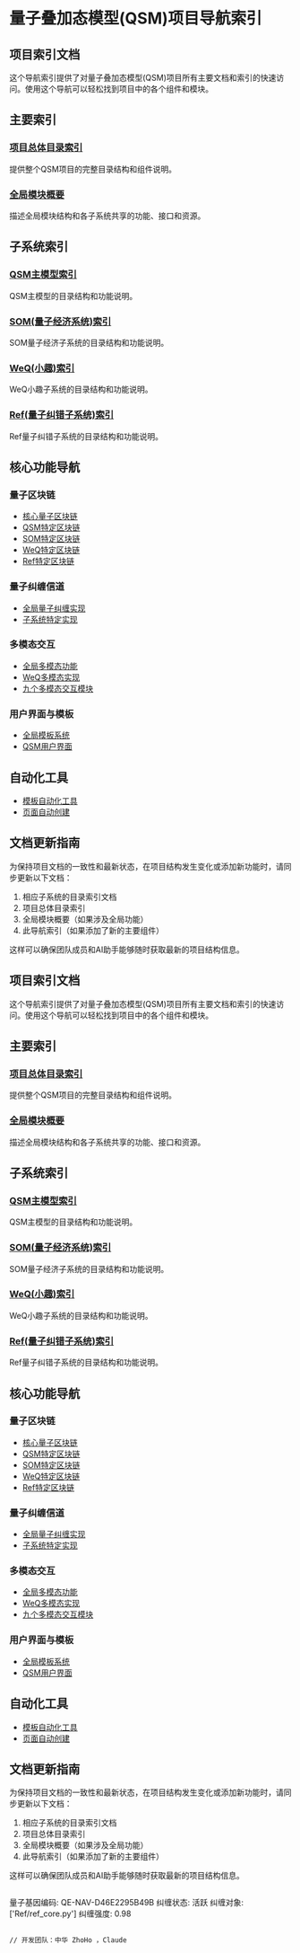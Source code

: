 # 量子叠加态模型(QSM)项目导航索引

## 项目索引文档
这个导航索引提供了对量子叠加态模型(QSM)项目所有主要文档和索引的快速访问。使用这个导航可以轻松找到项目中的各个组件和模块。

## 主要索引

### [项目总体目录索引](qsm_project_index.md)
提供整个QSM项目的完整目录结构和组件说明。

### [全局模块概要](global_modules.md)
描述全局模块结构和各子系统共享的功能、接口和资源。

## 子系统索引

### [QSM主模型索引](../QSM/global/qsm_index.md)
QSM主模型的目录结构和功能说明。

### [SOM(量子经济系统)索引](../SOM/global/som_index.md)
SOM量子经济子系统的目录结构和功能说明。

### [WeQ(小趣)索引](../WeQ/global/weq_index.md)
WeQ小趣子系统的目录结构和功能说明。

### [Ref(量子纠错子系统)索引](../Ref/global/ref_index.md)
Ref量子纠错子系统的目录结构和功能说明。

## 核心功能导航

### 量子区块链
- [核心量子区块链](../QSM/global/qsm_index.md#量子区块链)
- [QSM特定区块链](../QSM/global/qsm_index.md#量子区块链)
- [SOM特定区块链](../SOM/global/som_index.md#量子区块链)
- [WeQ特定区块链](../WeQ/global/weq_index.md#量子区块链)
- [Ref特定区块链](../Ref/global/ref_index.md#量子区块链)

### 量子纠缠信道
- [全局量子纠缠实现](global_modules.md#量子纠缠信道)
- [子系统特定实现](global_modules.md#量子纠缠信道)

### 多模态交互
- [全局多模态功能](global_modules.md#多模态交互)
- [WeQ多模态实现](../WeQ/global/weq_index.md#多模态交互)
- [九个多模态交互模块](../WeQ/global/weq_index.md#九个多模态交互模块)

### 用户界面与模板
- [全局模板系统](global_modules.md#全局模板系统)
- [QSM用户界面](../QSM/global/qsm_index.md#用户界面)

## 自动化工具
- [模板自动化工具](global_modules.md#自动化工具)
- [页面自动创建](qsm_project_index.md#自动化工具)

## 文档更新指南
为保持项目文档的一致性和最新状态，在项目结构发生变化或添加新功能时，请同步更新以下文档：

1. 相应子系统的目录索引文档
2. 项目总体目录索引
3. 全局模块概要（如果涉及全局功能）
4. 此导航索引（如果添加了新的主要组件）

这样可以确保团队成员和AI助手能够随时获取最新的项目结构信息。 

## 项目索引文档
这个导航索引提供了对量子叠加态模型(QSM)项目所有主要文档和索引的快速访问。使用这个导航可以轻松找到项目中的各个组件和模块。

## 主要索引

### [项目总体目录索引](qsm_project_index.md)
提供整个QSM项目的完整目录结构和组件说明。

### [全局模块概要](global_modules.md)
描述全局模块结构和各子系统共享的功能、接口和资源。

## 子系统索引

### [QSM主模型索引](../QSM/global/qsm_index.md)
QSM主模型的目录结构和功能说明。

### [SOM(量子经济系统)索引](../SOM/global/som_index.md)
SOM量子经济子系统的目录结构和功能说明。

### [WeQ(小趣)索引](../WeQ/global/weq_index.md)
WeQ小趣子系统的目录结构和功能说明。

### [Ref(量子纠错子系统)索引](../Ref/global/ref_index.md)
Ref量子纠错子系统的目录结构和功能说明。

## 核心功能导航

### 量子区块链
- [核心量子区块链](../QSM/global/qsm_index.md#量子区块链)
- [QSM特定区块链](../QSM/global/qsm_index.md#量子区块链)
- [SOM特定区块链](../SOM/global/som_index.md#量子区块链)
- [WeQ特定区块链](../WeQ/global/weq_index.md#量子区块链)
- [Ref特定区块链](../Ref/global/ref_index.md#量子区块链)

### 量子纠缠信道
- [全局量子纠缠实现](global_modules.md#量子纠缠信道)
- [子系统特定实现](global_modules.md#量子纠缠信道)

### 多模态交互
- [全局多模态功能](global_modules.md#多模态交互)
- [WeQ多模态实现](../WeQ/global/weq_index.md#多模态交互)
- [九个多模态交互模块](../WeQ/global/weq_index.md#九个多模态交互模块)

### 用户界面与模板
- [全局模板系统](global_modules.md#全局模板系统)
- [QSM用户界面](../QSM/global/qsm_index.md#用户界面)

## 自动化工具
- [模板自动化工具](global_modules.md#自动化工具)
- [页面自动创建](qsm_project_index.md#自动化工具)

## 文档更新指南
为保持项目文档的一致性和最新状态，在项目结构发生变化或添加新功能时，请同步更新以下文档：

1. 相应子系统的目录索引文档
2. 项目总体目录索引
3. 全局模块概要（如果涉及全局功能）
4. 此导航索引（如果添加了新的主要组件）

这样可以确保团队成员和AI助手能够随时获取最新的项目结构信息。 

```
```
量子基因编码: QE-NAV-D46E2295B49B
纠缠状态: 活跃
纠缠对象: ['Ref/ref_core.py']
纠缠强度: 0.98
``````

// 开发团队：中华 ZhoHo ，Claude 
